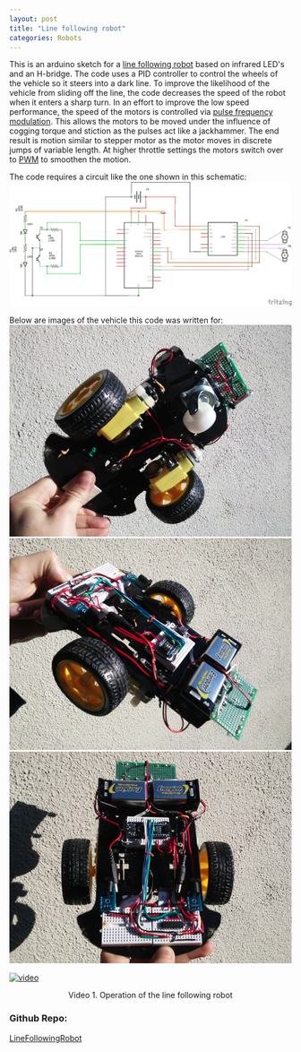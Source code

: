 ```yaml
---
layout: post
title: "Line following robot"
categories: Robots
---
```


This is an arduino sketch for a [line following robot](https://www.electronicshub.org/arduino-line-follower-robot/) based on infrared LED's and an H-bridge. 
The code uses a PID controller to control the wheels of the vehicle so it steers into a dark line. 
To improve the likelihood of the vehicle from sliding off the line, 
the code decreases the speed of the robot when it enters a sharp turn. 
In an effort to improve the low speed performance, 
the speed of the motors is controlled via [pulse frequency modulation](https://en.wikipedia.org/wiki/Pulse-frequency_modulation).
This allows the motors to be moved under the influence of cogging torque and stiction as the pulses act like a jackhammer.
The end result is motion similar to stepper motor as the motor moves in discrete jumps of variable length.
At higher throttle settings the motors switch over to [PWM](https://en.wikipedia.org/wiki/Pulse-width_modulation) to smoothen the motion.  

The code requires a circuit like the one shown in this schematic:  
![image](https://raw.githubusercontent.com/RCmags/LineFollowingRobot/main/line_follower_robot_schem.png)

Below are images of the vehicle this code was written for:  
![image](https://raw.githubusercontent.com/RCmags/LineFollowingRobot/main/img/bottom_view_res.jpg)
![image](https://raw.githubusercontent.com/RCmags/LineFollowingRobot/main/img/diag_view_res.jpg)
![image](https://raw.githubusercontent.com/RCmags/LineFollowingRobot/main/img/top_view_res.jpg) 

[![video](https://img.youtube.com/vi/NBQjQLE4u1M/hqdefault.jpg)](https://youtu.be/NBQjQLE4u1M) 
<p align="center">Video 1. Operation of the line following robot</p>

### Github Repo:
[LineFollowingRobot](https://github.com/RCmags/LineFollowingRobot)
